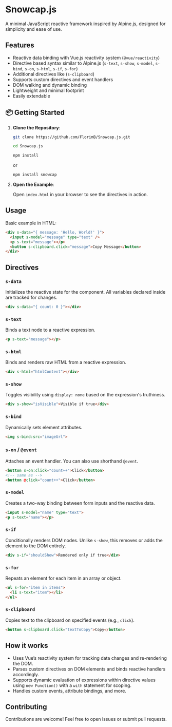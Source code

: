# Snowcap.js

A minimal JavaScript reactive framework inspired by Alpine.js, designed for simplicity and ease of use.

## Features

- Reactive data binding with Vue.js reactivity system (`@vue/reactivity`)
- Directive based syntax similar to Alpine.js (`s-text`, `s-show`, `s-model`, `s-bind`, `s-on`, `s-html`, `s-if`, `s-for`)
- Additional directives like (`s-clipboard`)
- Supports custom directives and event handlers
- DOM walking and dynamic binding
- Lightweight and minimal footprint
- Easily extendable

## 📦 Getting Started

1. **Clone the Repository**:

   ```bash
   git clone https://github.com/FlorimB/Snowcap.js.git
   ```

   ```bash
   cd Snowcap.js
   ```

   ```bash
   npm install
   ```

   or

   ```bash
   npm install snowcap
   ```

3. **Open the Example**:

   Open `index.html` in your browser to see the directives in action.

## Usage

Basic example in HTML:

```html
<div s-data="{ message: 'Hello, World!' }">
  <input s-model="message" type="text" />
  <p s-text="message"></p>
  <button s-clipboard.click="message">Copy Message</button>
</div>
```

## Directives

### `s-data`
Initializes the reactive state for the component. All variables declared inside are tracked for changes.

```html
<div s-data="{ count: 0 }"></div>
```

### `s-text`
Binds a text node to a reactive expression.

```html
<p s-text="message"></p>
```

### `s-html`
Binds and renders raw HTML from a reactive expression.

```html
<div s-html="htmlContent"></div>
```

### `s-show`
Toggles visibility using `display: none` based on the expression's truthiness.

```html
<div s-show="isVisible">Visible if true</div>
```

### `s-bind`
Dynamically sets element attributes.

```html
<img s-bind:src="imageUrl">
```

### `s-on` / `@event`
Attaches an event handler. You can also use shorthand `@event`.

```html
<button s-on:click="count++">Click</button>
<!-- same as -->
<button @click="count++">Click</button>
```

### `s-model`
Creates a two-way binding between form inputs and the reactive data.

```html
<input s-model="name" type="text">
<p s-text="name"></p>
```

### `s-if`
Conditionally renders DOM nodes. Unlike `s-show`, this removes or adds the element to the DOM entirely.

```html
<div s-if="shouldShow">Rendered only if true</div>
```

### `s-for`
Repeats an element for each item in an array or object.

```html
<ul s-for="item in items">
  <li s-text="item"></li>
</ul>
```

### `s-clipboard`
Copies text to the clipboard on specified events (e.g., `click`).

```html
<button s-clipboard.click="textToCopy">Copy</button>
```

## How it works

- Uses Vue’s reactivity system for tracking data changes and re-rendering the DOM.
- Parses custom directives on DOM elements and binds reactive handlers accordingly.
- Supports dynamic evaluation of expressions within directive values using `new Function()` with a `with` statement for scoping.
- Handles custom events, attribute bindings, and more.

## Contributing

Contributions are welcome! Feel free to open issues or submit pull requests.


